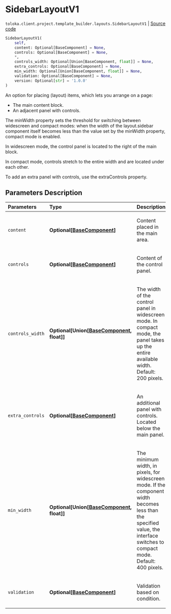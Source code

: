 # SidebarLayoutV1
`toloka.client.project.template_builder.layouts.SidebarLayoutV1` | [Source code](https://github.com/Toloka/toloka-kit/blob/v1.1.0.post1/src/client/project/template_builder/layouts.py#L160)

```python
SidebarLayoutV1(
    self,
    content: Optional[BaseComponent] = None,
    controls: Optional[BaseComponent] = None,
    *,
    controls_width: Optional[Union[BaseComponent, float]] = None,
    extra_controls: Optional[BaseComponent] = None,
    min_width: Optional[Union[BaseComponent, float]] = None,
    validation: Optional[BaseComponent] = None,
    version: Optional[str] = '1.0.0'
)
```

An option for placing (layout) items, which lets you arrange on a page:


* The main content block.
* An adjacent panel with controls.

The minWidth property sets the threshold for switching between widescreen and compact modes: when the width of the
layout.sidebar component itself becomes less than the value set by the minWidth property, compact mode is enabled.

In widescreen mode, the control panel is located to the right of the main block.

In compact mode, controls stretch to the entire width and are located under each other.

To add an extra panel with controls, use the extraControls property.

## Parameters Description

| Parameters | Type | Description |
| :----------| :----| :-----------|
`content`|**Optional\[[BaseComponent](toloka.client.project.template_builder.base.BaseComponent.md)\]**|<p>Content placed in the main area.</p>
`controls`|**Optional\[[BaseComponent](toloka.client.project.template_builder.base.BaseComponent.md)\]**|<p>Content of the control panel.</p>
`controls_width`|**Optional\[Union\[[BaseComponent](toloka.client.project.template_builder.base.BaseComponent.md), float\]\]**|<p>The width of the control panel in widescreen mode. In compact mode, the panel takes up the entire available width. Default: 200 pixels.</p>
`extra_controls`|**Optional\[[BaseComponent](toloka.client.project.template_builder.base.BaseComponent.md)\]**|<p>An additional panel with controls. Located below the main panel.</p>
`min_width`|**Optional\[Union\[[BaseComponent](toloka.client.project.template_builder.base.BaseComponent.md), float\]\]**|<p>The minimum width, in pixels, for widescreen mode. If the component width becomes less than the specified value, the interface switches to compact mode. Default: 400 pixels.</p>
`validation`|**Optional\[[BaseComponent](toloka.client.project.template_builder.base.BaseComponent.md)\]**|<p>Validation based on condition.</p>
